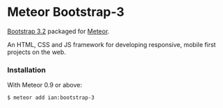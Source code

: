 Meteor Bootstrap-3
==================

[Bootstrap 3.2](http://getbootstrap.com) packaged for [Meteor](http://meteor.com).

An HTML, CSS and JS framework for developing responsive, mobile first projects on the web.

### Installation

With Meteor 0.9 or above:

```sh
$ meteor add ian:bootstrap-3
```